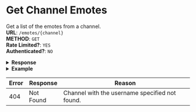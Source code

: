 # Get Channel Emotes
Get a list of the emotes from a channel.
<br>**URL**: `/emotes/{channel}`
<br>**METHOD**: `GET`
<br>**Rate Limited?**: `YES`
<br>**Authenticated?**: `NO`

<details>
    <summary style="font-weight: bold">Response</summary>

```json
[
    {
        "id": Integer,
        "user_id": Integer,
        "slug": String,
        "is_banned": Boolean,
        "playback_url": String,
        "name_updated_at": String,
        "vod_enabled": Boolean,
        "subscription_enabled": Boolean,
        "cf_rate_limiter": String,
        "emotes": [
            {
                "id": Integer,
                "channel_id": Integer,
                "name": String,
                "subscribers_only": Boolean
            }
        ]
    }
]
```
</details>

<details>
    <summary style="font-weight: bold">Example</summary>

```json
[
    {
        "id": 688865,
        "user_id": 710409,
        "slug": "nay",
        "is_banned": false,
        "playback_url": "https:\/\/fa723fc1b171.us-west-2.playback.live-video.net\/api\/video\/v1\/us-west-2.196233775518.channel.XEQ4paqXEtIV.m3u8",
        "name_updated_at": null,
        "vod_enabled": true,
        "subscription_enabled": true,
        "cf_rate_limiter": "1.85",
        "emotes": [
            {
                "id": 628810,
                "channel_id": 688865,
                "name": "nayAYO",
                "subscribers_only": false
            }
        ]
    }
]
```
</details>

| Error         | Response      | Reason |
| ------------- | ------------- | ------ |
| 404           | Not Found     | Channel with the username specified not found. | 